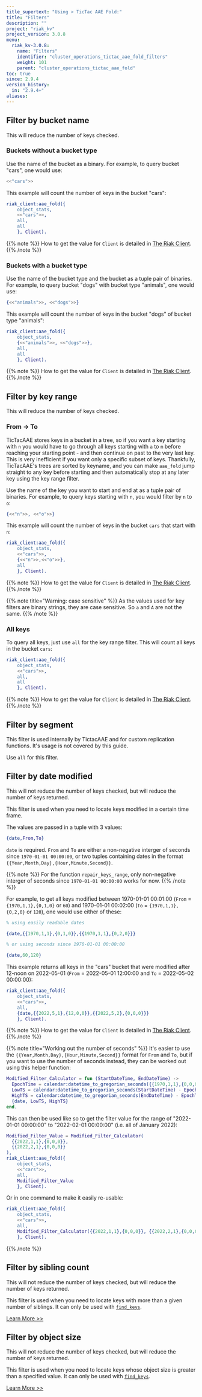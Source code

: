 ```yaml
---
title_supertext: "Using > TicTac AAE Fold:"
title: "Filters"
description: ""
project: "riak_kv"
project_version: 3.0.8
menu:
  riak_kv-3.0.8:
    name: "Filters"
    identifier: "cluster_operations_tictac_aae_fold_filters"
    weight: 101
    parent: "cluster_operations_tictac_aae_fold"
toc: true
since: 2.9.4
version_history:
  in: "2.9.4+"
aliases:
---
```

[code riak_kv_vnode]: https://github.com/basho/riak_kv/blob/develop-3.0/src/riak_kv_vnode.erl
[riak attach]: ../../../admin/riak-cli/#attach
[config reference]: ../../../configuring/reference/#tictac-active-anti-entropy
[config tictacaae]: ../../../configuring/active-anti-entropy/tictac-aae
[tictacaae folds-overview]: ../
[tictacaae system]: ../../tictac-active-anti-entropy
[tictacaae client]: ../../tictac-aae-fold#the-riak-client
[tictacaae find-keys]: ../../tictac-aae-fold/find-keys
[tictacaae find-tombs]: ../../tictac-aae-fold/find-tombs
[tictacaae list-buckets]: ../../tictac-aae-fold/list-buckets
[tictacaae object-stats]: ../../tictac-aae-fold/object-stats
[tictacaae reap-tombs]: ../../tictac-aae-fold/reap-tombs
[filters]: ../../tictac-aae-fold/filters
[filter-by bucket]: ../../tictac-aae-fold/filters#filter-by-bucket-name
[filter-by key-range]: ../../tictac-aae-fold/filters#filter-by-key-range
[filter-by segment]: ../../tictac-aae-fold/filters#filter-by-segment
[filter-by modified]: ../../tictac-aae-fold/filters#filter-by-date-modified
[filter-by sibling-count]: ../../tictac-aae-fold/find-keys/#the-sibling-count-filter
[filter-by object-size]: ../../tictac-aae-fold/find-keys/#the-object-size-filter

## Filter by bucket name

This will reduce the number of keys checked.

### Buckets without a bucket type

Use the name of the bucket as a binary. For example, to query bucket "cars", one would use:

```erlang
<<"cars">>
```

This example will count the number of keys in the bucket "cars":

```erlang
riak_client:aae_fold({
    object_stats,
    <<"cars">>, 
    all, 
    all
    }, Client).
```

{{% note %}}
How to get the value for `Client` is detailed in [The Riak Client](../../tictac-aae-fold#the-riak-client).
{{% /note %}}

### Buckets with a bucket type

Use the name of the bucket type and the bucket as a tuple pair of binaries. For example, to query bucket "dogs" with bucket type "animals", one would use:

```erlang
{<<"animals">>, <<"dogs">>}
```

This example will count the number of keys in the bucket "dogs" of bucket type "animals":

```erlang
riak_client:aae_fold({
    object_stats,
    {<<"animals">>, <<"dogs">>}, 
    all, 
    all
    }, Client).
```

{{% note %}}
How to get the value for `Client` is detailed in [The Riak Client](../../tictac-aae-fold#the-riak-client).
{{% /note %}}

## Filter by key range

This will reduce the number of keys checked.

### From -> To

TicTacAAE stores keys in a bucket in a tree, so if you want a key starting with `n` you would have to go through all keys starting with `a` to `m` before reaching your starting point - and then continue on past to the very last key. This is very inefficient if you want only a specific subset of keys. Thankfully, TicTacAAE's trees are sorted by keyname, and you can make `aae_fold` jump straight to any key before starting and then automatically stop at any later key using the key range filter.

Use the name of the key you want to start and end at as a tuple pair of binaries. For example, to query keys starting with `n`, you would filter by `n` to `o`:

```erlang
{<<"n">>, <<"o">>}
```

This example will count the number of keys in the bucket `cars` that start with `n`:

```erlang
riak_client:aae_fold({
    object_stats, 
    <<"cars">>, 
    {<<"n">>,<<"o">>}, 
    all
    }, Client).
```

{{% note %}}
How to get the value for `Client` is detailed in [The Riak Client](../../tictac-aae-fold#the-riak-client).
{{% /note %}}

{{% note title="Warning: case sensitive" %}}
As the values used for key filters are binary strings, they are case sensitive. So `a` and `A` are not the same.
{{% /note %}}

### All keys

To query all keys, just use `all` for the key range filter. This will count all keys in the bucket `cars`:

```erlang
riak_client:aae_fold({
    object_stats, 
    <<"cars">>, 
    all, 
    all
    }, Client).
```

{{% note %}}
How to get the value for `Client` is detailed in [The Riak Client](../../tictac-aae-fold#the-riak-client).
{{% /note %}}

## Filter by segment

This filter is used internally by TictacAAE and for custom replication functions. It's usage is not covered by this guide.

Use `all` for this filter.

## Filter by date modified

This will not reduce the number of keys checked, but will reduce the number of keys returned.

This filter is used when you need to locate keys modified in a certain time frame.

The values are passed in a tuple with 3 values:

```erlang
{date,From,To}
```

`date` is required. `From` and `To` are either a non-negative interger of seconds since `1970-01-01 00:00:00`, or two tuples containing dates in the format `{{Year,Month,Day},{Hour,Minute,Second}}`.

{{% note %}}
For the function `repair_keys_range`, only non-negative interger of seconds since `1970-01-01 00:00:00` works for now.
{{% /note %}}

For example, to get all keys modified between 1970-01-01 00:01:00 (`From` = `{1970,1,1},{0,1,0}` or `60`) and 1970-01-01 00:02:00 (`To` = `{1970,1,1},{0,2,0}` or `120`), one would use either of these:

```erlang
% using easily readable dates

{date,{{1970,1,1},{0,1,0}},{{1970,1,1},{0,2,0}}}

% or using seconds since 1970-01-01 00:00:00

{date,60,120}
```

This example returns all keys in the "cars" bucket that were modified after 12-noon on 2022-05-01 (`From` = 2022-05-01 12:00:00 and `To` = 2022-05-02 00:00:00):

```erlang
riak_client:aae_fold({
    object_stats, 
    <<"cars">>, 
    all, 
    {date,{{2022,5,1},{12,0,0}},{{2022,5,2},{0,0,0}}}
    }, Client).
```

{{% note %}}
How to get the value for `Client` is detailed in [The Riak Client](../../tictac-aae-fold#the-riak-client).
{{% /note %}}

{{% note title="Working out the number of seconds" %}}
It's easier to use the `{{Year,Month,Day},{Hour,Minute,Second}}` format for `From` and `To`, but if you want to use the number of seconds instead, they can be worked out using this helper function:

```erlang
Modified_Filter_Calculator = fun (StartDateTime, EndDateTime) ->
  EpochTime = calendar:datetime_to_gregorian_seconds({{1970,1,1},{0,0,0}}),
  LowTS = calendar:datetime_to_gregorian_seconds(StartDateTime) - EpochTime,
  HighTS = calendar:datetime_to_gregorian_seconds(EndDateTime) - EpochTime,
  {date, LowTS, HighTS}
end.
```

This can then be used like so to get the filter value for the range of "2022-01-01 00:00:00" to "2022-02-01 00:00:00" (i.e. all of January 2022):

```erlang
Modified_Filter_Value = Modified_Filter_Calculator(
  {{2022,1,1},{0,0,0}},
  {{2022,2,1},{0,0,0}}
),
riak_client:aae_fold({
    object_stats, 
    <<"cars">>, 
    all, 
    Modified_Filter_Value
    }, Client).
```

Or in one command to make it easily re-usable:

```erlang
riak_client:aae_fold({
    object_stats, 
    <<"cars">>, 
    all, 
    Modified_Filter_Calculator({{2022,1,1},{0,0,0}}, {{2022,2,1},{0,0,0}})
    }, Client).
```

{{% /note %}}

## Filter by sibling count

This will not reduce the number of keys checked, but will reduce the number of keys returned.

This filter is used when you need to locate keys with more than a given number of siblings. It can only be used with [`find_keys`][tictacaae find-keys].

[Learn More >>][filter-by sibling-count]

## Filter by object size

This will not reduce the number of keys checked, but will reduce the number of keys returned.

This filter is used when you need to locate keys whose object size is greater than a specified value. It can only be used with [`find_keys`][tictacaae find-keys].

[Learn More >>][filter-by object-size]
